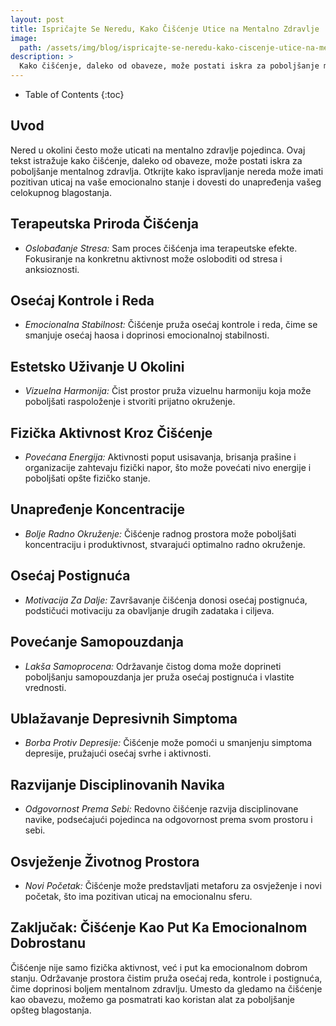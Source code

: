 ```yaml
---
layout: post
title: Ispričajte Se Neredu, Kako Čišćenje Utice na Mentalno Zdravlje
image: 
  path: /assets/img/blog/ispricajte-se-neredu-kako-ciscenje-utice-na-mentalno-zdravlje_dubinsko_pranje_ba.png
description: >
  Kako čišćenje, daleko od obaveze, može postati iskra za poboljšanje mentalnog zdravlja
---
```



- Table of Contents
{:toc}


## Uvod

Nered u okolini često može uticati na mentalno zdravlje pojedinca. Ovaj tekst istražuje kako čišćenje, daleko od obaveze, može postati iskra za poboljšanje mentalnog zdravlja. Otkrijte kako ispravljanje nereda može imati pozitivan uticaj na vaše emocionalno stanje i dovesti do unapređenja vašeg celokupnog blagostanja.


## Terapeutska Priroda Čišćenja

  - *Oslobađanje Stresa:* Sam proces čišćenja ima terapeutske efekte. Fokusiranje na konkretnu aktivnost može osloboditi od stresa i anksioznosti.


## Osećaj Kontrole i Reda

  - *Emocionalna Stabilnost:* Čišćenje pruža osećaj kontrole i reda, čime se smanjuje osećaj haosa i doprinosi emocionalnoj stabilnosti.


## Estetsko Uživanje U Okolini

  - *Vizuelna Harmonija:* Čist prostor pruža vizuelnu harmoniju koja može poboljšati raspoloženje i stvoriti prijatno okruženje.


## Fizička Aktivnost Kroz Čišćenje

  - *Povećana Energija:* Aktivnosti poput usisavanja, brisanja prašine i organizacije zahtevaju fizički napor, što može povećati nivo energije i poboljšati opšte fizičko stanje.


## Unapređenje Koncentracije

  - *Bolje Radno Okruženje:* Čišćenje radnog prostora može poboljšati koncentraciju i produktivnost, stvarajući optimalno radno okruženje.


## Osećaj Postignuća

  - *Motivacija Za Dalje:* Završavanje čišćenja donosi osećaj postignuća, podstičući motivaciju za obavljanje drugih zadataka i ciljeva.


## Povećanje Samopouzdanja

  - *Lakša Samoprocena:* Održavanje čistog doma može doprineti poboljšanju samopouzdanja jer pruža osećaj postignuća i vlastite vrednosti.


## Ublažavanje Depresivnih Simptoma

  - *Borba Protiv Depresije:* Čišćenje može pomoći u smanjenju simptoma depresije, pružajući osećaj svrhe i aktivnosti.


## Razvijanje Disciplinovanih Navika

  - *Odgovornost Prema Sebi:* Redovno čišćenje razvija disciplinovane navike, podsećajući pojedinca na odgovornost prema svom prostoru i sebi.


## Osvježenje Životnog Prostora

  - *Novi Početak:* Čišćenje može predstavljati metaforu za osvježenje i novi početak, što ima pozitivan uticaj na emocionalnu sferu.


## Zaključak: Čišćenje Kao Put Ka Emocionalnom Dobrostanu

Čišćenje nije samo fizička aktivnost, već i put ka emocionalnom dobrom stanju. Održavanje prostora čistim pruža osećaj reda, kontrole i postignuća, čime doprinosi boljem mentalnom zdravlju. Umesto da gledamo na čišćenje kao obavezu, možemo ga posmatrati kao koristan alat za poboljšanje opšteg blagostanja.
